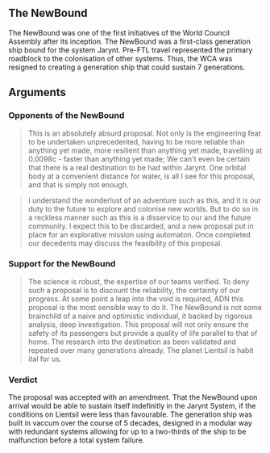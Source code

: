## The NewBound

The NewBound was one of the first initiatives of the World Council Assembly after its inception. The NewBound was a first-class generation ship bound for the system Jarynt. Pre-FTL travel represented the primary roadblock to the colonisation of other systems. Thus, the WCA was resigned to creating a generation ship that could sustain 7 generations.

## Arguments

### Opponents of the NewBound

> This is an absolutely absurd proposal. Not only is the engineering feat to be undertaken unprecedented, having to be more reliable than anything yet made, more resilient than anything yet made, travelling at 0.0098c - faster than anything yet made; We can't even be certain that there is a real destination to be had within Jarynt. One orbital body at a convenient distance for water, is all I see for this proposal, and that is simply not enough.

> I understand the wonderlust of an adventure such as this, and it is our duty to the future to explore and colonise new worlds. But to do so in a reckless manner such as this is a disservice to our and the future community. I expect this to be discarded, and a new proposal put in place for an explorative mission using automaton. Once completed our decedents may discuss the feasibility of this proposal.

### Support for the NewBound

> The science is robust, the expertise of our teams verified. To deny such a proposal is to discount the reliability, the certainty of our progress. At some point a leap into the void is required, ADN this proposal is the most sensible way to do it. The NewBound is not some brainchild of a naive and optimistic individual, it backed by rigorous analysis, deep investigation. This proposal will not only ensure the safety of its passengers but provide a quality of life parallel to that of home. The research into the destination as been validated and repeated over many generations already. The planet Lientsil is habit ital for us.

### Verdict

The proposal was accepted with an amendment. That the NewBound upon arrival would be able to sustain itself indefinitly in the Jarynt System, if the conditions on Lientsil were less than favourable. The generation ship was built in vaccum over the course of 5 decades, designed in a modular way with redundant systems allowing for up to a two-thirds of the ship to be malfunction before a total system failure.
